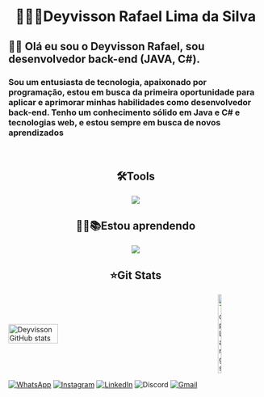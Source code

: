 <h1 align=center>👨🏾‍💻Deyvisson Rafael Lima da Silva</h1>

<h2>👋🏾 Olá eu sou o Deyvisson Rafael, sou desenvolvedor back-end (JAVA, C#).</h2>
   <h3 >Sou um entusiasta de tecnologia, apaixonado por programação, estou em busca da primeira oportunidade para aplicar e aprimorar minhas habilidades como desenvolvedor back-end. Tenho um conhecimento sólido em Java e C# e tecnologias web, e estou sempre em busca de novos aprendizados</h3>

</br>
<h2 align=center>🛠️Tools</h2>
  <p align = center>
  <a href="https://skillicons.dev">    
    <img src="https://skillicons.dev/icons?i=git,github,gitlab,windows,cs,dotnet,visualstudio,linux,java,spring,idea,ubuntu,debian,redhat,vscode&perline=5" />
  </a>
</p>

<h2 align = center> ✍🏾📚Estou aprendendo </h2>
<p align=center>
  <a href="https://skillicons.dev">    
    <img src="https://skillicons.dev/icons?i=aws,mongodb,mysql,py,angular,docker,kubernetes" />
  </a>
</p>

<h2 align= center>⭐Git Stats</h2>
<div style="display: flex; justify-content: space-between; align-items: center;">
  <img src="https://github-readme-stats.vercel.app/api?username=Deyvisson-del&show=reviews,discussions_started,discussions_answered,prs_merged,prs_merged_percentage&border_color=0dff00&text_color=0dff00&title_color=0dff00&icon_color=0dff00&bg_color=000003&theme=shadow_green&locale=pt-br" alt="Deyvisson GitHub stats" style="width: 44%;">  <a href="https://github.com/anuraghazra/github-readme-stats">    <img src="https://github-readme-stats.vercel.app/api/top-langs/?username=Deyvisson-del&layout=donut-vertical&show_icons=true&border_color=0dff00&text_color=0dff00&title_color=0dff00&icon_color=0dff00&bg_color=000003&theme=shadow_gree&locale=pt-br" alt="Top Langs" style="width: 27%;">  </a></div>



[![WhatsApp](https://img.shields.io/badge/WhatsApp-25D366?style=for-the-badge&logo=whatsapp&logoColor=white)](https://wa.me/558197501837)
[![Instagram](https://img.shields.io/badge/Instagram-%23E4405F.svg?style=for-the-badge&logo=Instagram&logoColor=white)](https://www.instagram.com/life.script.code/)
[![LinkedIn](https://img.shields.io/badge/linkedin-%230077B5.svg?style=for-the-badge&logo=linkedin&logoColor=white)](https://www.linkedin.com/in/deyvisson-rafael-lima-da-silva/)
![Discord](https://img.shields.io/badge/Discord-%235865F2.svg?style=for-the-badge&logo=discord&logoColor=white)
[![Gmail](https://img.shields.io/badge/Gmail-D14836?style=for-the-badge&logo=gmail&logoColor=white)](mailto:deyvissonrafael018@gmail.com)
